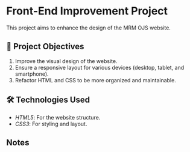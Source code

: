 # Front-End Improvement Project  
This project aims to enhance the design of the MRM OJS website.  

## 📌 Project Objectives  
1. Improve the visual design of the website.  
2. Ensure a responsive layout for various devices (desktop, tablet, and smartphone).  
3. Refactor HTML and CSS to be more organized and maintainable.  

## 🛠 Technologies Used  
- *HTML5*: For the website structure.  
- *CSS3*: For styling and layout.  

## Notes
